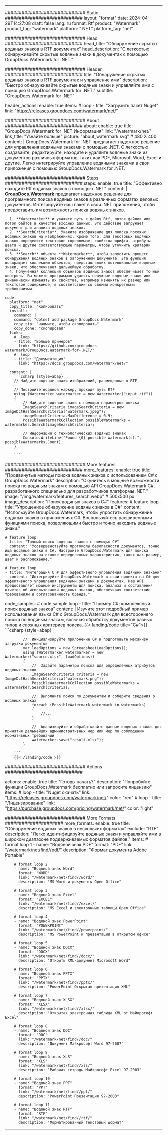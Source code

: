 
---
############################# Static ############################
layout: "format"
date:  2024-04-29T14:27:08
draft: false
lang: ru
format: Rtf
product: "Watermark"
product_tag: "watermark"
platform: ".NET"
platform_tag: "net"

############################# Head ############################
head_title: "Обнаружение скрытых водяных знаков в RTF документах"
head_description: "С легкостью обнаруживайте скрытые водяные знаки в документах с помощью GroupDocs.Watermark for .NET."

############################# Header ############################
title: "Обнаружение скрытых водяных знаков в RTF документах и управление ими" 
description: "Быстро обнаруживайте скрытые водяные знаки и управляйте ими с помощью GroupDocs.Watermark for .NET."
subtitle: "GroupDocs.Watermark for .NET" 

header_actions:
  enable: true
  items:
    #  loop
    - title: "Загрузить пакет Nuget"
      link: "https://releases.groupdocs.com/watermark/net/"
      
############################# About ############################
about:
    enable: true
    title: "GroupDocs.Watermark for .NET Информация"
    link: "/watermark/net/"
    link_title: "Узнайте больше"
    picture: "about_watermark.svg" # 480 X 400
    content: |
       GroupDocs.Watermark for .NET предлагает надежное решение для управления водяными знаками с помощью .NET. С легкостью создавайте, редактируйте, находите и удаляйте водяные знаки из документов различных форматов, таких как PDF, Microsoft Word, Excel и другие. Легко интегрируйте управление водяными знаками в свои приложения с помощью GroupDocs.Watermark for .NET.

############################# Steps ############################
steps:
    enable: true
    title: "Эффективно находите Rtf водяных знаков с помощью .NET"
    content: |
      **[GroupDocs.Watermark](https://products.groupdocs.com/watermark/net/)** предлагает надежное решение для программного поиска водяных знаков в различных форматах деловых документов. Интегрируйте наш пакет в свои .NET приложения, чтобы предоставить им возможность поиска водяных знаков.
      
      1. **Watermarker** и укажите путь к файлу Rtf, поток файлов или поток байтов в качестве входных данных. Это действие загружает документ для анализа водяных знаков.
      2. **SearchCriteria**. Укажите изображение для поиска похожих водяных знаков на изображениях. Кроме того, для текстовых водяных знаков определите текстовое содержимое, свойства шрифта, атрибуты цвета и другие соответствующие параметры, чтобы уточнить критерии поиска.
      3. **Search** объекта **Watermarker**, чтобы запустить процесс обнаружения водяных знаков в загруженном документе. Эта функция возвращает коллекцию объектов, представляющих потенциальные водяные знаки, что обеспечивает дальнейшую обработку.
      4. Полученная коллекция объектов водяных знаков обеспечивает точный контроль. Вы можете программно удалять ненужные водяные знаки или динамически изменять их свойства, например изменять их размер или текстовое содержимое, в соответствии со своими конкретными требованиями.
   
    code:
      platform: "net"
      copy_title: "Копировать"
      install:
        command: |
        command: "dotnet add package GroupDocs.Watermark"
        copy_tip: "нажмите, чтобы скопировать"
        copy_done: "скопировал"
      links:
        #  loop
        - title: "Больше примеров"
          link: "https://github.com/groupdocs-watermark/GroupDocs.Watermark-for-.NET/"
        #  loop
        - title: "Документация"
          link: "https://docs.groupdocs.com/watermark/net/"
          
      content: |
        ```csharp {style=abap}
        // Найдите водяные знаки изображений, размещенные в RTF

        // Постройте водяной маркер, проходя путь RTF
        using (Watermarker watermarker = new Watermarker("input.rtf"))
        {
            // Найдите водяные знаки с помощью параметров поиска
            ImageSearchCriteria imageSearchCriteria = new ImageDctHashSearchCriteria("watermark.jpeg");
            imageSearchCriteria.MaxDifference = 0.9;
            PossibleWatermarkCollection possibleWatermarks = watermarker.Search(imageSearchCriteria);

            // Информация о технологических водяных знаках
            Console.WriteLine("Found {0} possible watermark(s).", possibleWatermarks.Count);
        }
        
        ```  

############################# More features ############################
more_features:
  enable: true
  title: "Продвинутые методы поиска водяных знаков с использованием C# с GroupDocs.Watermark"
  description: "Окунитесь в мощные возможности поиска по водяным знакам с помощью API GroupDocs.Watermark C#, разработанного специально для разработчиков платформы .NET."
  image: "/img/watermark/features_search.webp" # 500x500 px
  image_description: "Поиск водяных знаков в C#"
  features:
    # feature loop
    - title: "Упрощенное обнаружение водяных знаков в C#"
      content: "Используйте GroupDocs.Watermark, чтобы упростить обнаружение водяных знаков в приложениях C#. Воспользуйтесь расширенными функциями поиска, позволяющими быстро и точно находить водяные знаки."

    # feature loop
    - title: "Точный поиск водяных знаков с помощью C#"
      content: "Усовершенствуйте протоколы безопасности документов, точно ища водяные знаки в C#. Настройте GroupDocs.Watermark для поиска водяных знаков на основе определенных характеристик, таких как размер, цвет и расположение."

    # feature loop
    - title: "Интеграция C # для эффективного управления водяными знаками"
      content: "Интегрируйте GroupDocs.Watermark в свои проекты на C# для эффективного управления водяными знаками в документах. Наш API предоставляет мощные инструменты для поиска, анализа и составления отчетов об использовании водяных знаков, обеспечивая соответствие требованиям и согласованность бренда."
      
  code_samples:
    # code sample loop
    - title: "Пример C#: комплексный поиск водяных знаков"
      content: |
        Изучите этот подробный пример использования языка C# с GroupDocs.Watermark для всестороннего поиска по водяным знакам, включая обработку документов разных типов и сложных критериев поиска.
        {{< landing/code title="C#">}}
        ```csharp {style=abap}
        
            //  Инициализируйте приложение C# и подготовьте механизм загрузки документов
            var loadOptions = new SpreadsheetLoadOptions();
            using (Watermarker watermarker = new Watermarker("source.xlsx", loadOptions))
            {
                //  Задайте параметры поиска для определенных атрибутов водяных знаков
                ImageSearchCriteria criteria = new ImageDctHashSearchCriteria("watermark.png");
                PossibleWatermarkCollection possibleWatermarks = watermarker.Search(criteria);

                //  Выполните поиск по документам и соберите сведения о водяных знаках
                foreach (PossibleWatermark watermark in watermarks)
                {
                    //...
                }

                //  Анализируйте и обрабатывайте данные водяных знаков для принятия дальнейших административных мер или мер по соблюдению нормативных требований
                watermarker.save("result.xlsx");
            }

        ```
        {{< /landing/code >}}


############################# Actions ############################

actions:
  enable: true
  title: "Готовы начать?"
  description: "Попробуйте функции GroupDocs.Watermark бесплатно или запросите лицензию"
  items:
    #  loop
    - title: "Nuget скачать"
      link: "https://releases.groupdocs.com/watermark/net/"
      color: "red"
        #  loop
    - title: "Лицензирование"
      link: "https://purchase.groupdocs.com/pricing/watermark/net/"
      color: "light"


############################# More Formats #####################
more_formats:
    enable: true
    title: "Обнаружение водяных знаков в нескольких форматах"
    exclude: "RTF"
    description: "Легко идентифицируйте водяные знаки и управляйте ими в широком диапазоне поддерживаемых форматов файлов."
    items: 
        # format loop 1
        - name: "Водяной знак PDF"
          format: "PDF"
          link: "/watermark/net/find//pdf/"
          description: "Формат документа Adobe Portable"

        # format loop 2
        - name: "Водяной знак Word"
          format: "WORD"
          link: "/watermark/net/find//word/"
          description: "MS Word и документы Open Office"
          
        # format loop 3
        - name: "Водяной знак Excel"
          format: "EXCEL"
          link: "/watermark/net/find//excel/"
          description: "MS Excel и электронные таблицы Open Office"

        # format loop 4
        - name: "Водяной знак PowerPoint"
          format: "POWERPOINT"
          link: "/watermark/net/find//powerpoint/"
          description: "MS PowerPoint и презентации в открытом офисе"

        # format loop 5
        - name: "Водяной знак DOCX"
          format: "DOCX"
          link: "/watermark/net/find//docx/"
          description: "Открыть XML-документ Microsoft Word"
          
        # format loop 6
        - name: "Водяной знак PPTX"
          format: "PPTX"
          link: "/watermark/net/find//pptx/"
          description: "PowerPoint Открытая презентация XML"
          
        # format loop 7
        - name: "Водяной знак XLSX"
          format: "XLSX"
          link: "/watermark/net/find//xlsx/"
          description: "Открытая электронная таблица XML от Майкрософт Excel"

        # format loop 8
        - name: "Водяной знак DOC"
          format: "DOC"
          link: "/watermark/net/find//doc/"
          description: "Документ Майкрософт Word 97—2007"

        # format loop 9
        - name: "Водяной знак XLS"
          format: "XLS"
          link: "/watermark/net/find//xls/"
          description: "Рабочая тетрадь Майкрософт Excel 97-2003"

        # format loop 10
        - name: "Водяной знак PPT"
          format: "PPT"
          link: "/watermark/net/find//ppt/"
          description: "PowerPoint Презентация 97-2003"

        # format loop 11
        - name: "Водяной знак RTF"
          format: "RTF"
          link: "/watermark/net/find//rtf/"
          description: "Форматированный текстовый формат"

---